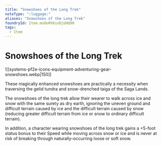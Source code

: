 ```yaml
---
title: "Snowshoes of the Long Trek"
noteType: ":luggage:"
aliases: "Snowshoes of the Long Trek"
foundryId: Item.moOoRV6ioDjUHQ90
tags:
  - Item
---
```


# Snowshoes of the Long Trek
![[systems-pf2e-icons-equipment-adventuring-gear-snowshoes.webp|150]]

These magically enhanced snowshoes are practically a necessity when traversing the gelid tundra and snow-drenched taiga of the Saga Lands.

The snowshoes of the long trek allow their wearer to walk across ice and snow with the same surety as dry earth, ignoring the uneven ground and difficult terrain caused by ice and the difficult terrain caused by snow (reducing greater difficult terrain from ice or snow to ordinary difficult terrain).

In addition, a character wearing snowshoes of the long trek gains a +5-foot status bonus to their Speed while moving across snow or ice and is never at risk of breaking through naturally-occurring loose or soft snow.
